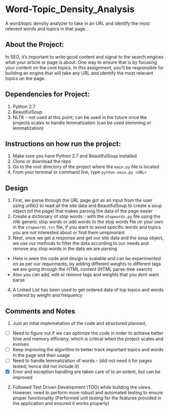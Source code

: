 # Word-Topic_Density_Analysis #

A word/topic density analyzer to take in an URL and identify the most relevent words and topics in that page.

## About the Project: ##

In SEO, it’s important to write good content and signal to the search engines what your article or page is about. One way to ensure that is by focusing your content on the core topics. In this assignment, you’ll be responsible for building an engine that will take any URL and identify the most relevant topics on the page.

## Dependencies for Project: ##

1. Python 2.7
2. BeautifulSoup
3. NLTK - not used at this point; can be used in the future once the projects scales to handle lemmatization (can be used stemming or lemmatization)

## Instructions on how run the project: ##

1. Make sure you have Python 2.7 and BeautifulSoup installed
2. Clone or download the repo
3. Go to the root directory of the project where the ```main.py``` file is located
4. From your terminal or command line, type ```python main.py <URL>```


## Design ## 

1. First, we parse through the URL page got as an input from the user using urllib2 to read all the site data and BeautifulSoup to create a soup object (of the page) that makes parsing the data of the page easier
2. Create a dictionary of stop words - with the ```stopwords.py``` file using the nltk generic stop words or add words to the stop words file on your own in the ```stopwords.txt``` file, if you want to avoid specific words and topics you are not interested about or find them umipmorant
3. Next, once we get a response and get our site data and the soup object, we use our methods to filter the data according to our needs and remove any stop words in the data we are parsing
  - Here is were the code and design is scalable and can be experimented on as per our requirments, by adding different weights to different tags we are going through the HTML content (HTML parse-tree search)
  - Also you can add, edit or remove tags and weights that you dont want parse
4. A Linked List has been used to get ordered data of top topics and words ordered by weight and frequency

## Comments and Notes ##

1. Just an intial implemetation of the code and structured planned,
  - [ ] Need to figure out if we can optimize the code in order to achieve better time and memory efficieny, which is critical when the project scales and evolves
  - [ ] Keep improving the algorithm to better track important topics and words in the page and their usage
  - [ ] Need to handle lemmatization of words - (did not need it for pages tested; hence did not include it)
  - [x] Error and exception handling are taken care of to an extent, but can be improved
  
2. Followed Test Driven Development (TDD) while building the views. However, need to perform more robust and automated testing to ensure proper functionality (Performed unit testing for the features provided in the application and ensured it works properly)
